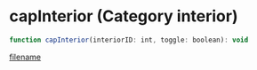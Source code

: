 # capInterior (Category interior)

```js
function capInterior(interiorID: int, toggle: boolean): void
```

[filename](capInterior_m.md ':include')